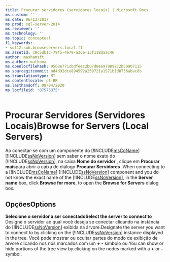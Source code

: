 ```yaml
---
title: Procurar servidores (servidores locais) | Microsoft Docs
ms.custom: ''
ms.date: 06/13/2017
ms.prod: sql-server-2014
ms.reviewer: ''
ms.technology: ''
ms.topic: conceptual
f1_keywords:
- sql12.swb.browseservers.local.f1
ms.assetid: c9c5db1c-79f5-4e79-a36e-13f118daac46
author: mashamsft
ms.author: mathoma
ms.openlocfilehash: 9568e771cbdfeec2b07d8e697889272b50907115
ms.sourcegitcommit: ad4d92dce894592a259721a1571b1d8736abacdb
ms.translationtype: MT
ms.contentlocale: pt-BR
ms.lasthandoff: 08/04/2020
ms.locfileid: "87575375"
---
```

# <a name="browse-for-servers-local-servers"></a><span data-ttu-id="cc1e1-102">Procurar Servidores (Servidores Locais)</span><span class="sxs-lookup"><span data-stu-id="cc1e1-102">Browse for Servers (Local Servers)</span></span>
  <span data-ttu-id="cc1e1-103">Ao conectar-se com um componente do [!INCLUDE[msCoName](../includes/msconame-md.md)] [!INCLUDE[ssNoVersion](../includes/ssnoversion-md.md)] sem saber o nome exato do [!INCLUDE[ssNoVersion](../includes/ssnoversion-md.md)], na caixa **Nome do servidor** , clique em **Procurar mais**para abrir a caixa de diálogo **Procurar Servidores** .</span><span class="sxs-lookup"><span data-stu-id="cc1e1-103">When connecting to a [!INCLUDE[msCoName](../includes/msconame-md.md)] [!INCLUDE[ssNoVersion](../includes/ssnoversion-md.md)] component and you do not know the exact name of the [!INCLUDE[ssNoVersion](../includes/ssnoversion-md.md)], in the **Server name** box, click **Browse for more**, to open the **Browse for Servers** dialog box.</span></span>  
  
## <a name="options"></a><span data-ttu-id="cc1e1-104">Opções</span><span class="sxs-lookup"><span data-stu-id="cc1e1-104">Options</span></span>  
 <span data-ttu-id="cc1e1-105">**Selecione o servidor a ser conectado**</span><span class="sxs-lookup"><span data-stu-id="cc1e1-105">**Select the server to connect to**</span></span>  
 <span data-ttu-id="cc1e1-106">Designe o servidor ao qual você deseja se conectar clicando na instância do [!INCLUDE[ssNoVersion](../includes/ssnoversion-md.md)] exibida na árvore.</span><span class="sxs-lookup"><span data-stu-id="cc1e1-106">Designate the server you want to connect to by clicking on the [!INCLUDE[ssNoVersion](../includes/ssnoversion-md.md)] instance displayed in the tree.</span></span> <span data-ttu-id="cc1e1-107">Você pode mostrar ou ocultar partes do modo de exibição de árvore clicando nos nós marcados com um **+** **-** símbolo ou.</span><span class="sxs-lookup"><span data-stu-id="cc1e1-107">You can show or hide portions of the tree view by clicking on the nodes marked with a **+** or **-** symbol.</span></span>  
  
  
